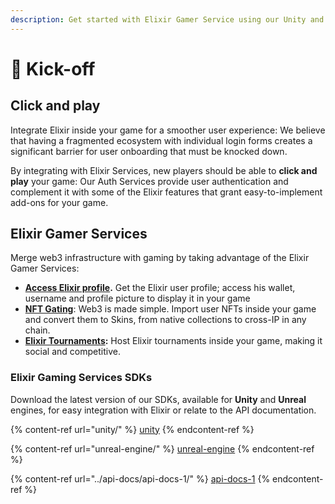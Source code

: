 ```yaml
---
description: Get started with Elixir Gamer Service using our Unity and Unreal SDKs.
---
```


# 🏁 Kick-off

## Click and play

Integrate Elixir inside your game for a smoother user experience: We believe that having a fragmented ecosystem with individual login forms creates a significant barrier for user onboarding that must be knocked down.

By integrating with Elixir Services, new players should be able to **click and play** your game: Our Auth Services provide user authentication and complement it with some of the Elixir features that grant easy-to-implement add-ons for your game.

## Elixir Gamer Services

Merge web3 infrastructure with gaming by taking advantage of the Elixir Gamer Services:

* [**Access E**](../api-docs/api-docs-1/user.md)[**lixir profile**](../api-docs/api-docs-1/user.md)**.** Get the Elixir user profile; access his wallet, username and profile picture to display it in your game
* [**NFT Gating**](../api-docs/api-docs-1/nfts.md): Web3 is made simple. Import user NFTs inside your game and convert them to Skins, from native collections to cross-IP in any chain.
* [**Elixir Tournaments**](../dashboard/tournaments/)**:** Host Elixir tournaments inside your game, making it social and competitive.

### Elixir Gaming Services SDKs

Download the latest version of our SDKs, available for **Unity** and **Unreal** engines, for easy integration with Elixir or relate to the API documentation.

{% content-ref url="unity/" %}
[unity](unity/)
{% endcontent-ref %}

{% content-ref url="unreal-engine/" %}
[unreal-engine](unreal-engine/)
{% endcontent-ref %}

{% content-ref url="../api-docs/api-docs-1/" %}
[api-docs-1](../api-docs/api-docs-1/)
{% endcontent-ref %}
